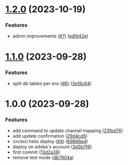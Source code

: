 # [1.2.0](https://github.com/adobe/franklin-chat-service-aws/compare/v1.1.0...v1.2.0) (2023-10-19)


### Features

* admin improvements ([#7](https://github.com/adobe/franklin-chat-service-aws/issues/7)) ([edfd42e](https://github.com/adobe/franklin-chat-service-aws/commit/edfd42e8a93d74f66ba712643ad4a9edd8c8f6d6))

# [1.1.0](https://github.com/adobe/franklin-chat-service-aws/compare/v1.0.0...v1.1.0) (2023-09-28)


### Features

* spilt db tables per env ([#6](https://github.com/adobe/franklin-chat-service-aws/issues/6)) ([3e19c64](https://github.com/adobe/franklin-chat-service-aws/commit/3e19c64b2e3b43cf2d031dc9643caf94523fe594))

# 1.0.0 (2023-09-28)


### Features

* add command to update channel mapping ([23fed76](https://github.com/adobe/franklin-chat-service-aws/commit/23fed7692de012c9fe366c935bb1781a0c259a9e))
* add update confirmation ([29d4cd5](https://github.com/adobe/franklin-chat-service-aws/commit/29d4cd54c6243dfc07ddc953cc51165985cefa8e))
* circleci helix deploy ([#4](https://github.com/adobe/franklin-chat-service-aws/issues/4)) ([69866e4](https://github.com/adobe/franklin-chat-service-aws/commit/69866e48a780d085da40e9a943dcad8e246cfb3d))
* deploy on adobe's account ([3d3b7f6](https://github.com/adobe/franklin-chat-service-aws/commit/3d3b7f6857acf6ec458cc795d1827661a55a6df7))
* first commit ([13d2a38](https://github.com/adobe/franklin-chat-service-aws/commit/13d2a3819eb5934142887c056e8db09671aa07cf))
* remove test mode ([db7904a](https://github.com/adobe/franklin-chat-service-aws/commit/db7904a1010fbd322c91e94226caff70ce34e30e))
